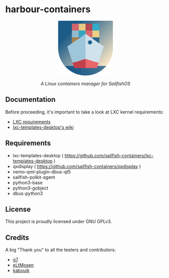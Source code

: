 # harbour-containers
<p align="center"><img src="https://raw.githubusercontent.com/sailfish-containers/harbour-Containers/master/icons/172x172/harbour-containers.png"></p>
<p align="center"><i>A Linux containers manager for SailfishOS</i></p>

## Documentation

Before proceeding, it's important to take a look at LXC kernel requirements:
  - [LXC requirements](https://github.com/sailfish-containers/lxc-templates-desktop/wiki/Requirements)
  - [lxc-templates-desktop's wiki](https://github.com/sailfish-containers/lxc-templates-desktop/wiki)


## Requirements

 - lxc-templates-desktop ( https://github.com/sailfish-containers/lxc-templates-desktop )
 - qxdisplay ( https://github.com/sailfish-containers/qxdisplay )
 - nemo-qml-plugin-dbus-qt5
 - sailfish-polkit-agent
 - python3-base
 - python3-gobject
 - dbus-python3

## License

This project is proudly licensed under GNU GPLv3.


## Credits

A big "Thank you" to all the testers and contributors:
 - [g7](https://github.com/g7)
 - [eLtMosen](https://github.com/eLtMosen)
 - [kabouik](https://github.com/Kabouik)
